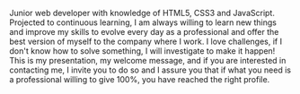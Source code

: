 Junior web developer with knowledge of HTML5, CSS3 and JavaScript. Projected to continuous learning, I am always willing to learn new things and improve my skills to evolve every day as a professional and offer the best version of myself to the company where I work. I love challenges, if I don't know how to solve something, I will investigate to make it happen! This is my presentation, my welcome message, and if you are interested in contacting me, I invite you to do so and I assure you that if what you need is a professional willing to give 100%, you have reached the right profile.
